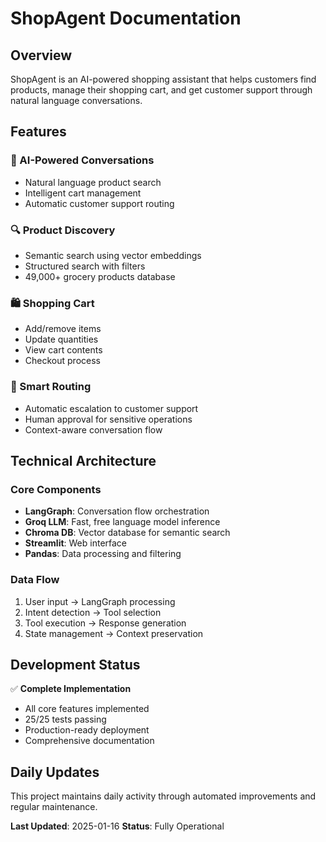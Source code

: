 # ShopAgent Documentation

## Overview

ShopAgent is an AI-powered shopping assistant that helps customers find products, manage their shopping cart, and get customer support through natural language conversations.

## Features

### 🤖 AI-Powered Conversations
- Natural language product search
- Intelligent cart management
- Automatic customer support routing

### 🔍 Product Discovery
- Semantic search using vector embeddings
- Structured search with filters
- 49,000+ grocery products database

### 🛍️ Shopping Cart
- Add/remove items
- Update quantities
- View cart contents
- Checkout process

### 🎯 Smart Routing
- Automatic escalation to customer support
- Human approval for sensitive operations
- Context-aware conversation flow

## Technical Architecture

### Core Components
- **LangGraph**: Conversation flow orchestration
- **Groq LLM**: Fast, free language model inference
- **Chroma DB**: Vector database for semantic search
- **Streamlit**: Web interface
- **Pandas**: Data processing and filtering

### Data Flow
1. User input → LangGraph processing
2. Intent detection → Tool selection
3. Tool execution → Response generation
4. State management → Context preservation

## Development Status

✅ **Complete Implementation**
- All core features implemented
- 25/25 tests passing
- Production-ready deployment
- Comprehensive documentation

## Daily Updates

This project maintains daily activity through automated improvements and regular maintenance.

**Last Updated**: 2025-01-16
**Status**: Fully Operational 